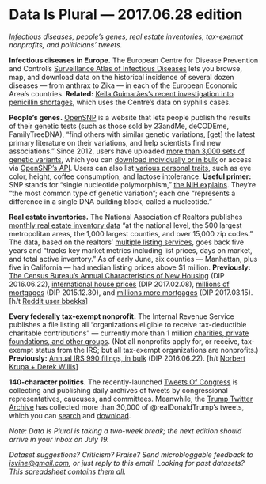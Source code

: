 Data Is Plural — 2017.06.28 edition
===================================

*Infectious diseases, people’s genes, real estate inventories, tax-exempt nonprofits, and politicians’ tweets.*


__Infectious diseases in Europe.__ The European Centre for Disease Prevention and Control’s [Surveillance Atlas of Infectious Diseases](http://atlas.ecdc.europa.eu/public/index.aspx?Instance=GeneralAtlas) lets you browse, map, and download data on the historical incidence of several dozen diseases — from anthrax to Zika — in each of the European Economic Area’s countries. __Related:__ [Keila Guimarães’s recent investigation into penicillin shortages](https://qz.com/984705/syphilis-is-on-the-rise-because-penicillin-isnt-profitable/), which uses the Centre’s data on syphilis cases.


__People’s genes.__ [OpenSNP](https://opensnp.org/) is a website that lets people publish the results of their genetic tests (such as those sold by 23andMe, deCODEme, FamilyTreeDNA), “find others with similar genetic variations, [get] the latest primary literature on their variations, and help scientists find new associations.” Since 2012, users have uploaded [more than 3,000 sets of genetic variants](https://opensnp.org/statistics), which you can [download individually or in bulk](https://opensnp.org/genotypes) or access via [OpenSNP’s API](https://github.com/openSNP/snpr/wiki/JSON-API). Users can also list [various personal traits](https://opensnp.org/phenotypes), such as eye color, height, coffee consumption, and lactose intolerance. __Useful primer:__ SNP stands for “single nucleotide polymorphism,” [the NIH explains](https://ghr.nlm.nih.gov/primer/genomicresearch/snp). They’re “the most common type of genetic variation”; each one “represents a difference in a single DNA building block, called a nucleotide.”


__Real estate inventories.__ The National Association of Realtors publishes [monthly real estate inventory data](http://research.realtor.com/data/inventory-trends/) “at the national level, the 500 largest metropolitan areas, the 1,000 largest counties, and over 15,000 zip codes.” The data, based on the realtors’ [multiple listing services](http://www.realtor.com/advice/buy/what-is-the-mls-multiple-listing-service/), goes back five years and “tracks key market metrics including list prices, days on market, and total active inventory.” As of early June, six counties — Manhattan, plus five in California — had median listing prices above $1 million. __Previously:__ [The Census Bureau’s Annual Characteristics of New Housing](https://tinyletter.com/data-is-plural/letters/data-is-plural-2016-06-22-edition) (DIP 2016.06.22), [international house prices](https://tinyletter.com/data-is-plural/letters/data-is-plural-2017-02-08-edition) (DIP 2017.02.08), [millions of mortgages](https://tinyletter.com/data-is-plural/letters/data-is-plural-2015-12-30-edition) (DIP 2015.12.30), and [millions more mortgages](https://tinyletter.com/data-is-plural/letters/data-is-plural-2017-03-15-edition) (DIP 2017.03.15). [h/t [Reddit user bbekks](https://www.reddit.com/r/datasets/comments/6flgrf/request_im_using_the_full_historical_inventory/)]


__Every federally tax-exempt nonprofit.__ The Internal Revenue Service publishes a file listing all “organizations eligible to receive tax-deductible charitable contributions” — currently more than 1 million [charities, private foundations, and other groups](https://apps.irs.gov/app/eos/forwardToDeductStatusSearchHelp.do). (Not all nonprofits apply for, or receive, tax-exempt status from the IRS; but all tax-exempt organizations are nonprofits.) __Previously:__ [Annual IRS 990 filings, in bulk](https://tinyletter.com/data-is-plural/letters/data-is-plural-2016-06-22-edition) (DIP 2016.06.22). [h/t [Norbert Krupa + Derek Willis](https://opendata.stackexchange.com/questions/16/is-there-a-complete-list-of-all-us-tax-exempt-nonprofits-in-machine-readable-for)]


__140-character politics.__ The recently-launched [Tweets Of Congress](https://alexlitel.github.io/congresstweets/) is collecting and publishing daily archives of tweets by congressional representatives, caucuses, and committees. Meanwhile, the [Trump Twitter Archive](http://www.trumptwitterarchive.com/about) has collected more than 30,000 of @realDonaldTrump’s tweets, which you can [search](http://www.trumptwitterarchive.com/archive) and [download](https://github.com/bpb27/trump_tweet_data_archive).


*Note: Data Is Plural is taking a two-week break; the next edition should arrive in your inbox on July 19.*


*Dataset suggestions? Criticism? Praise? Send microbloggable feedback to <jsvine@gmail.com>, or just reply to this email. Looking for past datasets? [This spreadsheet contains them all](https://docs.google.com/spreadsheets/d/1wZhPLMCHKJvwOkP4juclhjFgqIY8fQFMemwKL2c64vk).*